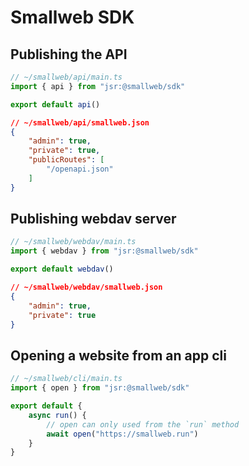 # Smallweb SDK

## Publishing the API

```ts
// ~/smallweb/api/main.ts
import { api } from "jsr:@smallweb/sdk"

export default api()
```

```json
// ~/smallweb/api/smallweb.json
{
    "admin": true,
    "private": true,
    "publicRoutes": [
        "/openapi.json"
    ]
}
```

## Publishing webdav server

```ts
// ~/smallweb/webdav/main.ts
import { webdav } from "jsr:@smallweb/sdk"

export default webdav()
```

```json
// ~/smallweb/webdav/smallweb.json
{
    "admin": true,
    "private": true
}
```

## Opening a website from an app cli

```ts
// ~/smallweb/cli/main.ts
import { open } from "jsr:@smallweb/sdk"

export default {
    async run() {
        // open can only used from the `run` method
        await open("https://smallweb.run")
    }
}
```
